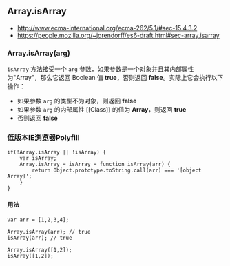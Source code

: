 ## Array.isArray

- <http://www.ecma-international.org/ecma-262/5.1/#sec-15.4.3.2>
- <https://people.mozilla.org/~jorendorff/es6-draft.html#sec-array.isarray>

### Array.isArray(arg)

`isArray` 方法接受一个 `arg` 参数，如果参数是一个对象并且其内部属性为"Array"，那么它返回 Boolean 值 **true**，否则返回 **false**。实际上它会执行以下操作：

- 如果参数 `arg` 的类型不为对象，则返回 **false**
- 如果参数 `arg` 的内部属性 [[Class]] 的值为 **Array**，则返回 **true**
- 否则返回 **false**

### 低版本IE浏览器Polyfill

	if(!Array.isArray || !isArray) {
		var isArray;
	    Array.isArray = isArray = function isArray(arr) {
	        return Object.prototype.toString.call(arr) === '[object Array]';
	    }
	}

#### 用法

	var arr = [1,2,3,4];
	
	Array.isArray(arr); // true
	isArray(arr); // true

	Array.isArray([1,2]);
	isArray([1,2]);
